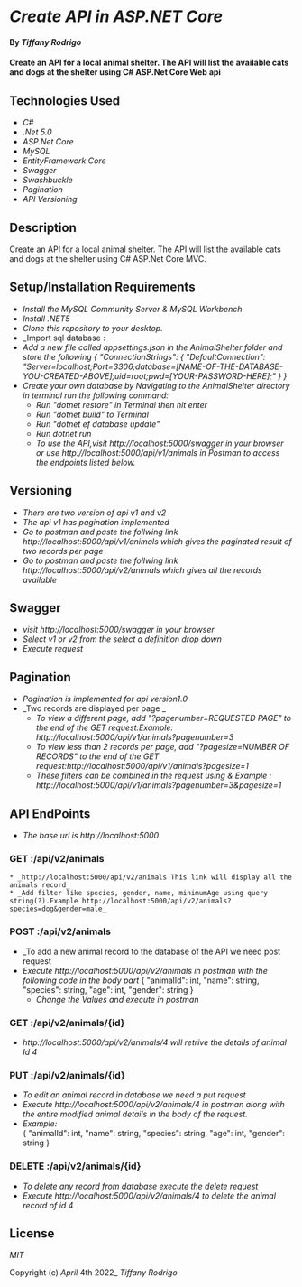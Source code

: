 # _Create API in ASP.NET Core_

#### By _**Tiffany Rodrigo**_

#### Create an API for a local animal shelter. The API will list the available cats and dogs at the shelter using C# ASP.Net Core Web api

## Technologies Used
* _C#_
* _.Net 5.0_
* _ASP.Net Core_
* _MySQL_
* _EntityFramework Core_
* _Swagger_
* _Swashbuckle_
* _Pagination_
* _API Versioning_




## Description

Create an API for a local animal shelter. The API will list the available cats and dogs at the shelter using C# ASP.Net Core MVC.




## Setup/Installation Requirements
* _Install the MySQL Community Server & MySQL Workbench_
* _Install .NET5_
* _Clone this repository to your desktop._
* _Import sql database :
* _Add a new file called appsettings.json in the AnimalShelter folder and store the following { "ConnectionStrings": { "DefaultConnection": "Server=localhost;Port=3306;database=[NAME-OF-THE-DATABASE-YOU-CREATED-ABOVE];uid=root;pwd=[YOUR-PASSWORD-HERE];" } }_
* _Create your own database by Navigating to the AnimalShelter directory in terminal run the following command:_
  * _Run "dotnet restore" in Terminal then hit enter_
  * _Run "dotnet build" to Terminal_
  * _Run "dotnet ef database update"_
  * _Run dotnet run_
  * _To use the API,visit http://localhost:5000/swagger in your browser or use http://localhost:5000/api/v1/animals in  Postman to access the endpoints listed below._

## Versioning
  * _There are two version of api v1 and v2_
  * _The api v1 has pagination  implemented_
  * _Go to postman and paste the follwing link  http://localhost:5000/api/v1/animals  which gives the paginated result of two records per page_
  * _Go to postman and paste the follwing link  http://localhost:5000/api/v2/animals  which gives all the records available_

## Swagger
* _visit http://localhost:5000/swagger in your browser_
* _Select v1 or v2 from the select a definition drop down_
* _Execute request_

## Pagination
* _Pagination is implemented for api version1.0_
* _Two records are displayed per page _
    * _To view a different page, add "?pagenumber=REQUESTED PAGE" to the end of the GET request:Example: http://localhost:5000/api/v1/animals?pagenumber=3_
    * _To view less than 2 records per page, add "?pagesize=NUMBER OF RECORDS" to the end of the GET request:http://localhost:5000/api/v1/animals?pagesize=1_
    * _These filters can be combined in the request using & Example : http://localhost:5000/api/v1/animals?pagenumber=3&pagesize=1_

 ## API EndPoints
 * _The base url is http://localhost:5000_

  ### GET :/api/v2/animals
    * _http://localhost:5000/api/v2/animals This link will display all the animals record_ 
    * _Add filter like species, gender, name, minimumAge using query string(?).Example http://localhost:5000/api/v2/animals?species=dog&gender=male_

  ### POST :/api/v2/animals
  * _To add  a new animal record to the database of the API we need post request
  * _Execute http://localhost:5000/api/v2/animals in postman with the following code in the body part_
      {
        "animalId": int,
        "name": string,
        "species": string,
        "age": int,
        "gender": string
    }
    * _Change the Values and execute in postman_
  ### GET :/api/v2/animals/{id}
  * _http://localhost:5000/api/v2/animals/4 will retrive the details of animal Id 4_
  ### PUT :/api/v2/animals/{id}
  * _To edit an animal record in database we need a put request_
  * _Execute http://localhost:5000/api/v2/animals/4 in postman along with the entire modified animal details in the body of the request._
  * _Example:_    
  {
        "animalId": int,
        "name": string,
        "species": string,
        "age": int,
        "gender": string
    }
  ### DELETE :/api/v2/animals/{id}
  * _To delete any record from database execute the delete request_
  * _Execute http://localhost:5000/api/v2/animals/4 to delete the animal record of id 4_




## License

_MIT_

Copyright (c) _April_ 4th 2022_ _Tiffany Rodrigo_





